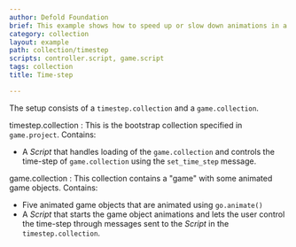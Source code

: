 ```yaml
---
author: Defold Foundation
brief: This example shows how to speed up or slow down animations in a collection proxy by changing the time step of the collection proxy.
category: collection
layout: example
path: collection/timestep
scripts: controller.script, game.script
tags: collection
title: Time-step

---
```


The setup consists of a `timestep.collection` and a `game.collection`.

timestep.collection
: This is the bootstrap collection specified in `game.project`. Contains:
  - A *Script* that handles loading of the `game.collection` and controls the time-step of `game.collection` using the `set_time_step` message.

game.collection
: This collection contains a "game" with some animated game objects. Contains:
  - Five animated game objects that are animated using `go.animate()`
  - A *Script* that starts the game object animations and lets the user control the time-step through messages sent to the *Script* in the `timestep.collection`.